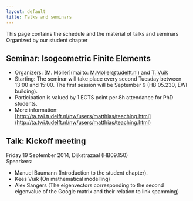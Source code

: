 ```yaml
---
layout: default
title: Talks and seminars
---
```



This page contains the schedule and the material of talks and seminars
Organized by our student chapter

Seminar: Isogeometric Finite Elements
---
+ Organizers: [M. Möller](mailto: M.Moller@tudelft.nl) and [T. Vuik](mailto:M.J.Vuik@tudelft.nl)
+ Starting: The seminar will take place every second Tuesday between 13:00 and 15:00. The first session will be September 9 (HB 05.230, EWI building).
+ Participation is valued by 1 ECTS point per 8h attendance for PhD students.
+ More information: [http://ta.twi.tudelft.nl/nw/users/matthias/teaching.html](http://ta.twi.tudelft.nl/nw/users/matthias/teaching.html)

 Talk: Kickoff meeting
---
Friday 19 September 2014, Dijkstrazaal (HB09.150) <br>
Spearkers: 

* Manuel Baumann (Introduction to the student chapter).
* Kees Vuik (On mathematical modelling)
* Alex Sangers (The eigenvectors corresponding to the second eigenvalue of the Google matrix and their relation to link spamming)

